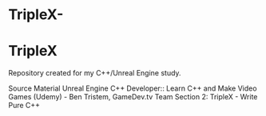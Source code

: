 # TripleX-
# TripleX

Repository created for my C++/Unreal Engine study.

Source Material
Unreal Engine C++ Developer:: Learn C++ and Make Video Games (Udemy) -  Ben Tristem, GameDev.tv Team
Section 2: TripleX - Write Pure C++
